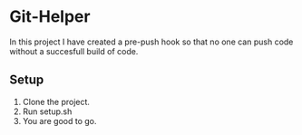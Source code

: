 # Git-Helper

In this project I have created a pre-push hook so that no one can push code without a succesfull build of code.

## Setup
1. Clone the project.
2. Run setup.sh
3. You are good to go.